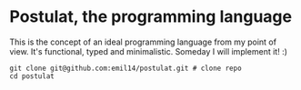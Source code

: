 # Postulat, the programming language

This is the concept of an ideal programming language from my point of view.
It's functional, typed and minimalistic.
Someday I will implement it! :)

```shell
git clone git@github.com:emil14/postulat.git # clone repo
cd postulat
```

